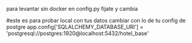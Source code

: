 para levantar sin docker en config.py fijate y cambia 

#este es para probar local con tus datos cambiar con lo de tu config de postgre
app.config['SQLALCHEMY_DATABASE_URI'] = 'postgresql://postgres:1920@localhost:5432/hotel_base'